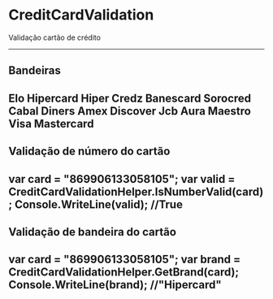 # CreditCardValidation
Validação cartão de crédito

--------------------------------------------
Bandeiras
--------------------------------------------
Elo
Hipercard
Hiper
Credz
Banescard
Sorocred
Cabal
Diners
Amex
Discover
Jcb
Aura
Maestro
Visa
Mastercard
--------------------------------------------

Validação de número do cartão
--------------------------------------------
var card = "869906133058105";
var valid = CreditCardValidationHelper.IsNumberValid(card);
Console.WriteLine(valid); //True
--------------------------------------------

Validação de bandeira do cartão
--------------------------------------------
var card = "869906133058105";
 var brand = CreditCardValidationHelper.GetBrand(card);
Console.WriteLine(brand); //"Hipercard"
--------------------------------------------
